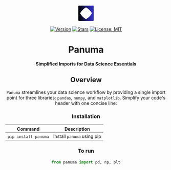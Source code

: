 <div align="center">
  
 ![Logo](https://github.com/saag7/panuma/blob/main/logo_panuma.png)
</div>

<div align="center">
  
  [![Version](https://img.shields.io/badge/version-1.0.0-blue)](https://github.com/saag7/panuma)
  [![Stars](https://img.shields.io/github/stars/saag7/panuma.svg)](https://github.com/saag7/panuma)
  [![License: MIT](https://img.shields.io/badge/License-MIT-yellow.svg)](https://github.com/saag7/panuma/blob/main/LICENSE)
</div>
</div>

<div align="center">
  
  # Panuma
</div>

<div align="center">
  
  **Simplified Imports for Data Science Essentials**
</div>

<div align="center">
  
## Overview
`Panuma` streamlines your data science workflow by providing a single import point for three libraries: `pandas`, `numpy`, and `matplotlib`. Simplify your code's header with one concise line:

### Installation

| Command | Description |
| --- | --- |
| `pip install panuma` | Install `panuma` using pip |

### To run

```python
from panuma import pd, np, plt
```
</div>
